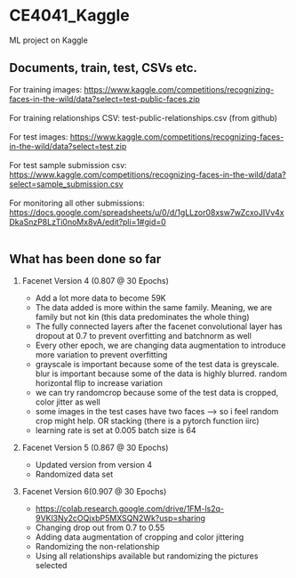 # CE4041_Kaggle
ML project on Kaggle

## Documents, train, test, CSVs etc. 
For training images: https://www.kaggle.com/competitions/recognizing-faces-in-the-wild/data?select=test-public-faces.zip <br><br>
For training relationships CSV: test-public-relationships.csv (from github) <br><br>
For test images: https://www.kaggle.com/competitions/recognizing-faces-in-the-wild/data?select=test.zip <br><br>
For test sample submission csv: https://www.kaggle.com/competitions/recognizing-faces-in-the-wild/data?select=sample_submission.csv <br><br>
For monitoring all other submissions: https://docs.google.com/spreadsheets/u/0/d/1gLLzor08xsw7wZcxoJIVv4xDkaSnzP8LzTi0noMx8vA/edit?pli=1#gid=0<br><br>

## What has been done so far 

1. Facenet Version 4 (0.807 @ 30 Epochs)
   - Add a lot more data to become 59K
   - The data added is more within the same family. Meaning, we are family but not kin (this data predominates the whole thing)
   - The fully connected layers after the facenet convolutional layer has dropout at 0.7 to prevent overfitting and batchnorm as well
   - Every other epoch, we are changing data augmentation to introduce more variation to prevent overfitting
   - grayscale is important because some of the test data is greyscale. blur is important because some of the data is highly blurred. random horizontal flip to increase variation
   - we can try randomcrop because some of the test data is cropped, color jitter as well
   - some images in the test cases have two faces —> so i feel random crop might help. OR stacking (there is a pytorch function iirc)
   - learning rate is set at 0.005 batch size is 64

2. Facenet Version 5 (0.867 @ 30 Epochs)
   - Updated version from version 4
   - Randomized data set 

3. Facenet Version 6(0.907 @ 30 Epochs)
   - https://colab.research.google.com/drive/1FM-ls2q-9VKl3Ny2cOQjxbP5MXSQN2Wk?usp=sharing
   - Changing drop out from 0.7 to 0.55
   - Adding data augmentation of cropping and color jittering
   - Randomizing the non-relationship
   - Using all relationships available but randomizing the pictures selected 
